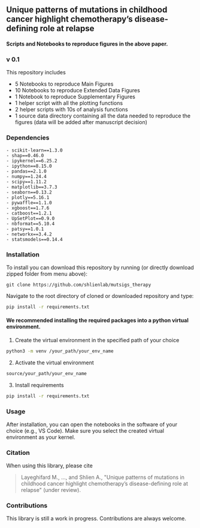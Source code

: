 
## Unique patterns of mutations in childhood cancer highlight chemotherapy’s disease-defining role at relapse

#### Scripts and Notebooks to reproduce figures in the above paper.


### v 0.1

This repository includes

* 5 Notebooks to reproduce Main Figures
* 10 Notebooks to reproduce Extended Data Figures
* 1 Notebook to reproduce Supplementary Figures
* 1 helper script with all the plotting functions
* 2 helper scripts with 10s of analysis functions
* 1 source data directory containing all the data needed to reproduce the figures (data will be added after manuscript decision)


### Dependencies

```
- scikit-learn==1.3.0
- shap==0.46.0
- ipykernel==6.25.2
- ipython==8.15.0
- pandas==2.1.0
- numpy==1.24.4
- scipy==1.11.2
- matplotlib==3.7.3
- seaborn==0.13.2
- plotly==5.16.1
- pywaffle==1.1.0
- xgboost==1.7.6
- catboost==1.2.1
- UpSetPlot==0.9.0
- nbformat==5.10.4
- patsy==1.0.1
- networkx==3.4.2
- statsmodels==0.14.4
```


### Installation

To install you can download this repository by running (or directly download zipped folder from menu above):
 
    git clone https://github.com/shlienlab/mutsigs_therapy


Navigate to the root directory of cloned or downloaded repository and type:
```sh
pip install -r requirements.txt
```

#### We recommended installing the required packages into a python virtual environment.

1. Create the virtual environment in the specified path of your choice
```sh
python3 -m venv /your_path/your_env_name
```

2. Activate the virtual environment
```sh
source/your_path/your_env_name
```

3. Install requirements
```sh
pip install -r requirements.txt
```


### Usage

After installation, you can open the notebooks in the software of your choice (e.g., VS Code).
Make sure you select the created virtual environment as your kernel.


### Citation

When using this library, please cite

> Layeghifard M., ..., and Shlien A., "Unique patterns of mutations in childhood cancer highlight chemotherapy’s disease-defining role at relapse" (under review).


### Contributions

This library is still a work in progress.
Contributions are always welcome.
